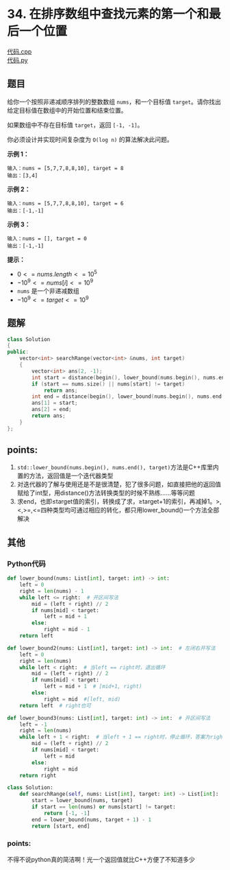 # 34. 在排序数组中查找元素的第一个和最后一个位置

[代码.cpp](/leetcode/34.%20在排序数组中查找元素的第一个和最后一个位置/34.cpp)  
[代码.py](/leetcode/34.%20在排序数组中查找元素的第一个和最后一个位置/34.py)  

## 题目

给你一个按照非递减顺序排列的整数数组 `nums`，和一个目标值 `target`。请你找出给定目标值在数组中的开始位置和结束位置。

如果数组中不存在目标值 `target`，返回 `[-1, -1]`。

你必须设计并实现时间复杂度为 `O(log n)` 的算法解决此问题。

 

**示例 1：**

```
输入：nums = [5,7,7,8,8,10], target = 8
输出：[3,4]
```

**示例 2：**

```
输入：nums = [5,7,7,8,8,10], target = 6
输出：[-1,-1]
```

**示例 3：**

```
输入：nums = [], target = 0
输出：[-1,-1]
```

 

**提示：**

- $0 <= nums.length <= 10^5$
- $-10^9 <= nums[i] <= 10^9$
- `nums` 是一个非递减数组
- $-10^9 <= target <= 10^9$



## 题解

```cpp
class Solution
{
public:
    vector<int> searchRange(vector<int> &nums, int target)
    {
        vector<int> ans(2, -1);
        int start = distance(begin(), lower_bound(nums.begin(), nums.end(), target));
        if (start == nums.size() || nums[start] != target)
            return ans;
        int end = distance(begin(), lower_bound(nums.begin(), nums.end(), target + 1) - 1);
        ans[1] = start;
        ans[2] = end;
        return ans;
    }
};
```



## points:

1. `std::lower_bound(nums.begin(), nums.end(), target)`方法是C++<algorithm>库里内置的方法，返回值是一个迭代器类型
2. 对迭代器的了解与使用还是不是很清楚，犯了很多问题，如直接把他的返回值赋给了int型，用distance()方法转换类型的时候不熟练……等等问题
3. 求end，也即≤target值的索引，转换成了求，≥target+1的索引，再减掉1。>,<,>=,<=四种类型均可通过相应的转化，都只用lower_bound()一个方法全部解决



## 其他

### Python代码

```py
def lower_bound(nums: List[int], target: int) -> int:
    left = 0
    right = len(nums) - 1
    while left <= right:  # 开区间写法
        mid = (left + right) // 2
        if nums[mid] < target:
            left = mid + 1
        else:
            right = mid - 1
    return left

def lower_bound2(nums: List[int], target: int) -> int:  # 左闭右开写法
    left = 0
    right = len(nums)
    while left < right:  # 当left == right时，退出循环
        mid = (left + right) // 2
        if nums[mid] < target:
            left = mid + 1  # [mid+1, right)
        else:
            right = mid  #[left, mid)
    return left  # right也可

def lower_bound3(nums: List[int], target: int) -> int:  # 开区间写法
    left = -1
    right = len(nums)
    while left + 1 < right:  # 当left + 1 == right时，停止循环，答案为right
        mid = (left + right) // 2
        if nums[mid] < target:
            left = mid
        else:
            right = mid
    return right

class Solution:
    def searchRange(self, nums: List[int], target: int) -> List[int]:
        start = lower_bound(nums, target)
        if start == len(nums) or nums[start] != target:
            return [-1, -1]
        end = lower_bound(nums, target + 1) - 1
        return [start, end]
```



### points:

不得不说python真的简洁啊！光一个返回值就比C++方便了不知道多少